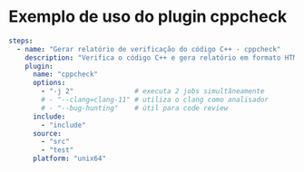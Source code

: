 [//]: <> (Documentação gerada com intmain_docmd)
# Exemplo de uso do plugin cppcheck

```yaml
steps:
  - name: "Gerar relatório de verificação do código C++ - cppcheck"
    description: "Verifica o código C++ e gera relatório em formato HTML"
    plugin:
      name: "cppcheck"
      options:
        - "-j 2"               # executa 2 jobs simultâneamente
        # - "--clang=clang-11" # utiliza o clang como analisador
        # - "--bug-hunting"    # útil para code review
      include:
        - "include"
      source:
        - "src"
        - "test"
      platform: "unix64"
```

